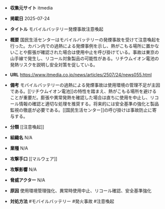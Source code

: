 - **収集元サイト**
itmedia

- **掲載日**
2025-07-24

- **タイトル**
モバイルバッテリー発煙事故注意喚起

- **概要**
国民生活センターはモバイルバッテリーの発煙事故を受けて注意喚起を行った。カバン内での過熱による発煙事例を示し、熱がこもる場所に置かないことや膨張が確認された場合は使用中止を呼び掛けている。事故は東京の山手線で発生し、リコール対象製品の可能性がある。リチウムイオン電池の発熱リスクを説明し安全対策を促している。

- **URL**
https://www.itmedia.co.jp/news/articles/2507/24/news055.html

- **備考**
モバイルバッテリーの過熱による発煙事故は使用環境の管理不足が主因である。[[リチウムイオン電池]]の特性を踏まえ、熱がこもる場所を避けることが重要だ。膨張や異常発熱を確認した場合は直ちに使用を中止し、リコール情報の確認と適切な処理を推奨する。将来的には安全基準の強化と製品監視の徹底が必要である。[[国民生活センター]]の呼び掛けは事故防止に寄与する。

- **分類**
[[注意喚起]]

- **組織名**
N/A

- **業種**
N/A

- **攻撃手口**
[[マルウェア]]

- **攻撃影響**
N/A

- **脅威アクター**
N/A

- **原因**
使用環境管理強化、異常時使用中止、リコール確認、安全基準強化

- **対処方法**
#モバイルバッテリー #発火事故 #注意喚起
